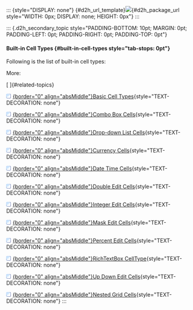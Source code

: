 ::: {style="DISPLAY: none"}
[](ms-xhelp:///?Id=d2h_url_template){#d2h_url_template}![](!package_url!){#d2h_package_url style="WIDTH: 0px; DISPLAY: none; HEIGHT: 0px"}
:::

::: {.d2h_secondary_topic style="PADDING-BOTTOM: 10pt; MARGIN: 0pt; PADDING-LEFT: 0pt; PADDING-RIGHT: 0pt; PADDING-TOP: 0pt"}
#### Built-in Cell Types {#built-in-cell-types style="tab-stops: 0pt"}

Following is the list of built-in cell types:

More:

[ ]{#related-topics}

[![](button.gif){border="0" align="absMiddle"}Basic Cell Types](ms-xhelp:///?Id=aa266c82-ffc0-471d-800a-2c45206c1682){style="TEXT-DECORATION: none"}

[![](button.gif){border="0" align="absMiddle"}Combo Box Cells](ms-xhelp:///?Id=aa9923ff-1e6f-42f9-b3d8-86d1ad2f77b3){style="TEXT-DECORATION: none"}

[![](button.gif){border="0" align="absMiddle"}Drop-down List Cells](ms-xhelp:///?Id=758c71af-9a22-4867-99a6-187a53845265){style="TEXT-DECORATION: none"}

[![](button.gif){border="0" align="absMiddle"}Currency Cells](ms-xhelp:///?Id=b9477e94-286a-4a27-9aab-78648b069fc5){style="TEXT-DECORATION: none"}

[![](button.gif){border="0" align="absMiddle"}Date Time Cells](ms-xhelp:///?Id=a8f2b3be-3c01-4120-b401-c71fcb6b4d21){style="TEXT-DECORATION: none"}

[![](button.gif){border="0" align="absMiddle"}Double Edit Cells](ms-xhelp:///?Id=1ad2ecf1-35ba-4914-9b06-efa46d4031f9){style="TEXT-DECORATION: none"}

[![](button.gif){border="0" align="absMiddle"}Integer Edit Cells](ms-xhelp:///?Id=513ade2b-f014-4464-96da-37ccb7a8c3de){style="TEXT-DECORATION: none"}

[![](button.gif){border="0" align="absMiddle"}Mask Edit Cells](ms-xhelp:///?Id=abc41500-d0ee-4e63-a358-b3872a0e8057){style="TEXT-DECORATION: none"}

[![](button.gif){border="0" align="absMiddle"}Percent Edit Cells](ms-xhelp:///?Id=b25bf921-fd70-4347-a9a3-061a78d2f82b){style="TEXT-DECORATION: none"}

[![](button.gif){border="0" align="absMiddle"}RichTextBox CellType](ms-xhelp:///?Id=b732ec15-07c1-4879-91c8-b262d68a27b0){style="TEXT-DECORATION: none"}

[![](button.gif){border="0" align="absMiddle"}Up Down Edit Cells](ms-xhelp:///?Id=cd3cc2df-71d8-428e-9bc5-282c4b79c092){style="TEXT-DECORATION: none"}

[![](button.gif){border="0" align="absMiddle"}Nested Grid Cells](ms-xhelp:///?Id=41a9b5d1-36f1-436b-bff3-475134917f99){style="TEXT-DECORATION: none"}
:::
